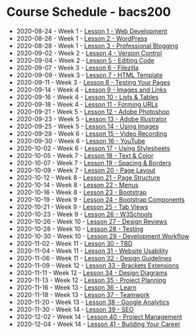 # Course Schedule - bacs200

* 2020-08-24 - Week 1 - [Lesson 1 - Web Development](01.md)
* 2020-08-26 - Week 1 - [Lesson 2 - WordPress](02.md)
* 2020-08-28 - Week 1 - [Lesson 3 - Professional Blogging](03.md)
* 2020-09-02 - Week 2 - [Lesson 4 - Version Control](04.md)
* 2020-09-04 - Week 2 - [Lesson 5 - Editing Code](05.md)
* 2020-09-07 - Week 3 - [Lesson 6 - Filezilla](06.md)
* 2020-09-09 - Week 3 - [Lesson 7 - HTML Template](07.md)
* 2020-09-11 - Week 3 - [Lesson 8 - Testing Your Pages](08.md)
* 2020-09-14 - Week 4 - [Lesson 9 - Images and Links](09.md)
* 2020-09-16 - Week 4 - [Lesson 10 - Lists & Tables](10.md)
* 2020-09-18 - Week 4 - [Lesson 11 - Forming URLs](11.md)
* 2020-09-21 - Week 5 - [Lesson 12 - Adobe Photoshop](12.md)
* 2020-09-23 - Week 5 - [Lesson 13 - Adobe Illustrator](13.md)
* 2020-09-25 - Week 5 - [Lesson 14 - Using Images](14.md)
* 2020-09-28 - Week 6 - [Lesson 15 - Video Recording](15.md)
* 2020-09-30 - Week 6 - [Lesson 16 - YouTube](16.md)
* 2020-10-02 - Week 6 - [Lesson 17 - Using Stylesheets](17.md)
* 2020-10-05 - Week 7 - [Lesson 18 - Text & Color](18.md)
* 2020-10-07 - Week 7 - [Lesson 19 - Spacing & Borders](19.md)
* 2020-10-09 - Week 7 - [Lesson 20 - Page Layout](20.md)
* 2020-10-12 - Week 8 - [Lesson 21 - Page Structure](21.md)
* 2020-10-14 - Week 8 - [Lesson 22 - Menus](22.md)
* 2020-10-16 - Week 8 - [Lesson 23 - Bootstrap](23.md)
* 2020-10-19 - Week 9 - [Lesson 24 - Bootstrap Components](24.md)
* 2020-10-21 - Week 9 - [Lesson 25 - Tab Views](25.md)
* 2020-10-23 - Week 9 - [Lesson 26 - W3Schools](26.md)
* 2020-10-26 - Week 10 - [Lesson 27 - Design Reviews](27.md)
* 2020-10-28 - Week 10 - [Lesson 28 - Testing](28.md)
* 2020-10-30 - Week 10 - [Lesson 29 - Development Workflow](29.md)
* 2020-11-02 - Week 11 - [Lesson 30 - TBD](30.md)
* 2020-11-04 - Week 11 - [Lesson 31 - Website Usability](31.md)
* 2020-11-06 - Week 11 - [Lesson 32 - Design Guidelines](32.md)
* 2020-11-09 - Week 12 - [Lesson 33 - Brackets Extensions](33.md)
* 2020-11-11 - Week 12 - [Lesson 34 - Design Diagrams](34.md)
* 2020-11-13 - Week 12 - [Lesson 35 - Project Planning](35.md)
* 2020-11-16 - Week 13 - [Lesson 36 - Learn](36.md)
* 2020-11-18 - Week 13 - [Lesson 37 - Teamwork](37.md)
* 2020-11-20 - Week 13 - [Lesson 38 - Google Analytics](38.md)
* 2020-11-30 - Week 14 - [Lesson 39 - SEO](39.md)
* 2020-12-02 - Week 14 - [Lesson 40 - Project Management](40.md)
* 2020-12-04 - Week 14 - [Lesson 41 - Building Your Career](41.md)

